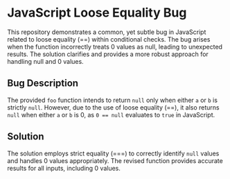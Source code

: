 # JavaScript Loose Equality Bug
This repository demonstrates a common, yet subtle bug in JavaScript related to loose equality (==) within conditional checks. The bug arises when the function incorrectly treats 0 values as null, leading to unexpected results. The solution clarifies and provides a more robust approach for handling null and 0 values. 

## Bug Description
The provided `foo` function intends to return `null` only when either `a` or `b` is strictly `null`.  However, due to the use of loose equality (==), it also returns `null` when either `a` or `b` is 0, as `0 == null` evaluates to `true` in JavaScript.

## Solution
The solution employs strict equality (===) to correctly identify `null` values and handles 0 values appropriately. The revised function provides accurate results for all inputs, including 0 values.
